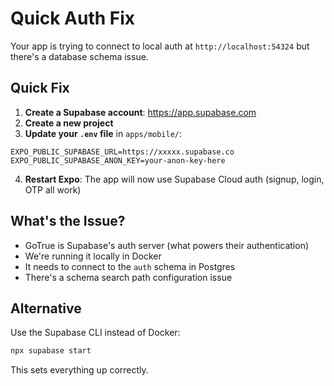 # Quick Auth Fix

Your app is trying to connect to local auth at `http://localhost:54324` but there's a database schema issue.

## Quick Fix

1. **Create a Supabase account**: https://app.supabase.com
2. **Create a new project**
3. **Update your `.env` file** in `apps/mobile/`:

```env
EXPO_PUBLIC_SUPABASE_URL=https://xxxxx.supabase.co
EXPO_PUBLIC_SUPABASE_ANON_KEY=your-anon-key-here
```

4. **Restart Expo**: The app will now use Supabase Cloud auth (signup, login, OTP all work)

## What's the Issue?

- GoTrue is Supabase's auth server (what powers their authentication)
- We're running it locally in Docker
- It needs to connect to the `auth` schema in Postgres
- There's a schema search path configuration issue

## Alternative

Use the Supabase CLI instead of Docker:

```bash
npx supabase start
```

This sets everything up correctly.
